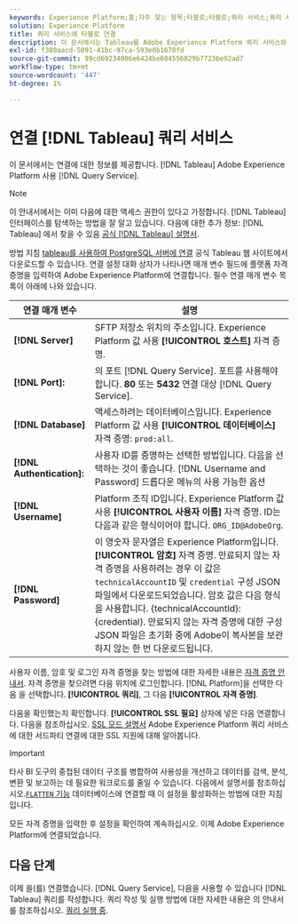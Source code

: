 ```yaml
---
keywords: Experience Platform;홈;자주 찾는 항목;타블로;타블로;쿼리 서비스;쿼리 서비스;쿼리 서비스에 연결;
solution: Experience Platform
title: 쿼리 서비스에 타블로 연결
description: 이 문서에서는 Tableau를 Adobe Experience Platform 쿼리 서비스와 연결하는 단계를 안내합니다.
exl-id: f380aacd-5091-41bc-97ca-593e0b1670fd
source-git-commit: 99cd69234006e6424be604556829b77236e92ad7
workflow-type: tm+mt
source-wordcount: '447'
ht-degree: 1%

---
```


# 연결 [!DNL Tableau] 쿼리 서비스

이 문서에서는 연결에 대한 정보를 제공합니다. [!DNL Tableau] Adobe Experience Platform 사용 [!DNL Query Service].

>[!NOTE]
>
> 이 안내서에서는 이미 다음에 대한 액세스 권한이 있다고 가정합니다. [!DNL Tableau] 인터페이스를 탐색하는 방법을 잘 알고 있습니다. 다음에 대한 추가 정보: [!DNL Tableau] 에서 찾을 수 있음 [공식 [!DNL Tableau] 설명서](https://help.tableau.com/current/pro/desktop/en-us/default.htm).

방법 지침 [tableau를 사용하여 PostgreSQL 서버에 연결](https://help.tableau.com/current/pro/desktop/en-us/examples_postgresql.htm) 공식 Tableau 웹 사이트에서 다운로드할 수 있습니다. 연결 설정 대화 상자가 나타나면 매개 변수 필드에 플랫폼 자격 증명을 입력하여 Adobe Experience Platform에 연결합니다. 필수 연결 매개 변수 목록이 아래에 나와 있습니다.

| 연결 매개 변수 | 설명 |
|---|---|
| **[!DNL Server]** | SFTP 저장소 위치의 주소입니다. Experience Platform 값 사용 **[!UICONTROL 호스트]** 자격 증명. |
| **[!DNL Port]:** | 의 포트 [!DNL Query Service]. 포트를 사용해야 합니다. **80** 또는 **5432** 연결 대상 [!DNL Query Service]. |
| **[!DNL Database]** | 액세스하려는 데이터베이스입니다. Experience Platform 값 사용 **[!UICONTROL 데이터베이스]** 자격 증명: `prod:all`. |
| **[!DNL Authentication]:** | 사용자 ID를 증명하는 선택한 방법입니다. 다음을 선택하는 것이 좋습니다. [!DNL Username and Password] 드롭다운 메뉴의 사용 가능한 옵션 |
| **[!DNL Username]** | Platform 조직 ID입니다. Experience Platform 값 사용 **[!UICONTROL 사용자 이름]** 자격 증명. ID는 다음과 같은 형식이어야 합니다. `ORG_ID@AdobeOrg`. |
| **[!DNL Password]** | 이 영숫자 문자열은 Experience Platform입니다. **[!UICONTROL 암호]** 자격 증명. 만료되지 않는 자격 증명을 사용하려는 경우 이 값은 `technicalAccountID` 및 `credential` 구성 JSON 파일에서 다운로드되었습니다. 암호 값은 다음 형식을 사용합니다. {technicalAccountId}:{credential}. 만료되지 않는 자격 증명에 대한 구성 JSON 파일은 초기화 중에 Adobe이 복사본을 보관하지 않는 한 번 다운로드됩니다. |

사용자 이름, 암호 및 로그인 자격 증명을 찾는 방법에 대한 자세한 내용은 [자격 증명 안내서](../ui/credentials.md). 자격 증명을 찾으려면 다음 위치에 로그인합니다. [!DNL Platform]을 선택한 다음 을 선택합니다. **[!UICONTROL 쿼리]**, 그 다음 **[!UICONTROL 자격 증명]**.

다음을 확인했는지 확인합니다. **[!UICONTROL SSL 필요]** 상자에 넣은 다음 연결합니다. 다음을 참조하십시오. [SSL 모드 설명서](./ssl-modes.md) Adobe Experience Platform 쿼리 서비스에 대한 서드파티 연결에 대한 SSL 지원에 대해 알아봅니다.

>[!IMPORTANT]
>
>타사 BI 도구의 중첩된 데이터 구조를 병합하여 사용성을 개선하고 데이터를 검색, 분석, 변환 및 보고하는 데 필요한 워크로드를 줄일 수 있습니다. 다음에서 설명서를 참조하십시오.[`FLATTEN` 기능](../key-concepts/flatten-nested-data.md) 데이터베이스에 연결할 때 이 설정을 활성화하는 방법에 대한 지침입니다.

모든 자격 증명을 입력한 후 설정을 확인하여 계속하십시오. 이제 Adobe Experience Platform에 연결되었습니다.

## 다음 단계

이제 을(를) 연결했습니다. [!DNL Query Service], 다음을 사용할 수 있습니다 [!DNL Tableau] 쿼리를 작성합니다. 쿼리 작성 및 실행 방법에 대한 자세한 내용은 의 안내서를 참조하십시오. [쿼리 실행 중](../best-practices/writing-queries.md).
